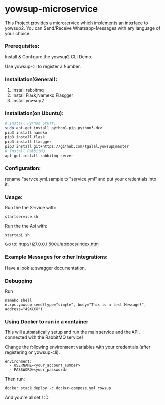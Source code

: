 # yowsup-microservice
This Project provides a microservice which implements an interface to yowsup2. You can Send/Receive Whatsapp-Messages with any language of your choice.

### Prerequisites:

Install & Configure the yowsup2 CLI Demo.

Use yowsup-cli to register a Number.



### Installation(General):

1. Install rabbitmq
2. Install Flask,Nameko,Flasgger
3. Install yowsup2

### Installation(on Ubuntu):

```bash
# Install Python Stuff:
sudo apt-get install python3-pip python3-dev
pip3 install nameko
pip3 install flask
pip3 install flasgger
pip3 install git+https://github.com/tgalal/yowsup@master
# Install RabbitMQ
apt-get install rabbitmq-server

```


### Configuration:

rename "service.yml.sample to "service.yml" and put your credentials into it.

### Usage:

Run the the Service with:
```
startservice.sh
```

Run the the Api with:
```
startapi.sh
```



Go to:
http://127.0.0.1:5000/apidocs/index.html




### Example Messages for other Integrations:

Have a look at swagger documentation.

### Debugging

Run
```
nameko shell
n.rpc.yowsup.send(type="simple", body="This is a test Message!", address="49XXXX")
```

### Using Docker to run in a container

This will automatically setup and run the main service and the API, connected with the RabbitMQ service!

Change the following environment variables with your credentials (after registering on yowsup-cli).

```
environment:
  - USERNAME=<your_account_number>
  - PASSWORD=<your_password>
```

Then run:

```
docker stack deploy -c docker-compose.yml yowsup
```

And you're all set!! :D
